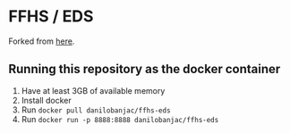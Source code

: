 # FFHS / EDS
Forked from [here](https://github.com/mikhailklassen/Mining-the-Social-Web-3rd-Edition).

## Running this repository as the docker container
1. Have at least 3GB of available memory
2. Install docker
3. Run `docker pull danilobanjac/ffhs-eds`
4. Run `docker run -p 8888:8888 danilobanjac/ffhs-eds`
